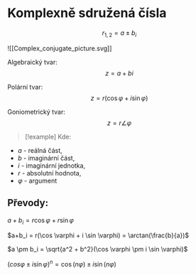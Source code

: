 # Komplexně sdružená čísla

$$
r_{1,2} = a \pm b_i
$$

![[Complex_conjugate_picture.svg]]

Algebraický tvar: 
$$
z = a + bi
$$

Polární tvar: 
$$z = r(\cos \varphi + i \sin \varphi)$$

Goniometrický tvar: 
$$z = r \angle \varphi$$

> [!example] Kde:
- $a$ - reálná část, 
- $b$ - imaginární část, 
- $i$ - imaginární jednotka, 
- $r$ - absolutní hodnota, 
- $\varphi$ - argument

## Převody:
$a+b_i = r\cos \varphi + r\sin \varphi$

$a+b_i = r(\cos \varphi + i \sin \varphi) = \arctan(\frac{b}{a})$


$a \pm b_i = \sqrt{a^2 + b^2}(\cos \varphi \pm i \sin \varphi)$

$(cos \varphi \pm i \sin \varphi)^n = \cos (n\varphi) \pm i \sin (n\varphi)$